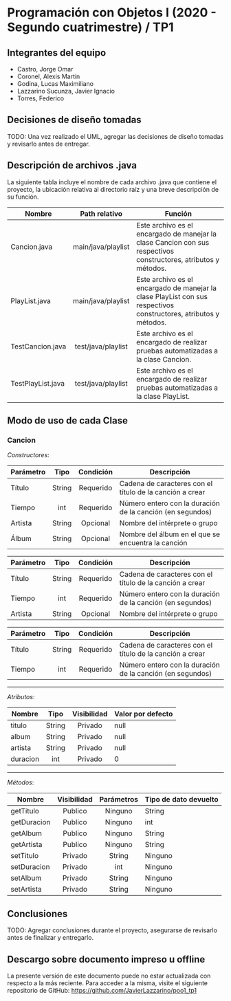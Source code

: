 # Programación con Objetos I (2020 - Segundo cuatrimestre) / TP1

## Integrantes del equipo

- Castro, Jorge Omar
- Coronel, Alexis Martín
- Godina, Lucas Maximiliano
- Lazzarino Sucunza, Javier Ignacio
- Torres, Federico

## Decisiones de diseño tomadas

TODO: Una vez realizado el UML, agregar las decisiones de diseño tomadas y revisarlo antes de entregar.

## Descripción de archivos .java

La siguiente tabla incluye el nombre de cada archivo .java que contiene el proyecto, la ubicación relativa al directorio raíz y una breve descripción de su función.

| Nombre               | Path relativo      | Función |
| -------------------- | :----------------: | ------- |
| Cancion.java         | main/java/playlist | Este archivo es el encargado de manejar la clase Cancion con sus respectivos constructores, atributos y métodos. |
| PlayList.java        | main/java/playlist | Este archivo es el encargado de manejar la clase PlayList con sus respectivos constructores, atributos y métodos. |
| TestCancion.java     | test/java/playlist | Este archivo es el encargado de realizar pruebas automatizadas a la clase Cancion. |
| TestPlayList.java    | test/java/playlist | Este archivo es el encargado de realizar pruebas automatizadas a la clase PlayList. |

## Modo de uso de cada Clase

### Cancion

_Constructores_:

| Parámetro | Tipo   | Condición | Descripción |
| --------- | :----: | :-------: | ----------- |
| Título    | String | Requerido | Cadena de caracteres con el título de la canción a crear |
| Tiempo    | int    | Requerido | Número entero con la duración de la canción (en segundos) |
| Artista   | String | Opcional  | Nombre del intérprete o grupo |
| Álbum     | String | Opcional  | Nombre del álbum en el que se encuentra la canción |

| Parámetro | Tipo   | Condición | Descripción |
| --------- | :----: | :-------: | ----------- |
| Título    | String | Requerido | Cadena de caracteres con el título de la canción a crear |
| Tiempo    | int    | Requerido | Número entero con la duración de la canción (en segundos) |
| Artista   | String | Opcional  | Nombre del intérprete o grupo |

| Parámetro | Tipo   | Condición | Descripción |
| --------- | :----: | :-------: | ----------- |
| Título    | String | Requerido | Cadena de caracteres con el título de la canción a crear |
| Tiempo    | int    | Requerido | Número entero con la duración de la canción (en segundos) |
---

_Atributos_:

| Nombre   | Tipo   | Visibilidad | Valor por defecto |
| -------- | :----: | :---------: | ----------------- |
| titulo   | String | Privado     | null              |
| album    | String | Privado     | null              |
| artista  | String | Privado     | null              |
| duracion | int    | Privado     | 0                 |
---

_Métodos_:

| Nombre         | Visibilidad  | Parámetros | Tipo de dato devuelto |
| -------------- | :----------: | :--------: | --------------------- |
| getTitulo      | Publico      | Ninguno    | String                |
| getDuracion    | Publico      | Ninguno    | int                   |
| getAlbum       | Publico      | Ninguno    | String                |
| getArtista     | Publico      | Ninguno    | String                |
| setTitulo      | Privado      | String     | Ninguno               |
| setDuracion    | Privado      | int        | Ninguno               |
| setAlbum       | Privado      | String     | Ninguno               |
| setArtista     | Privado      | String     | Ninguno               |

## Conclusiones

TODO: Agregar conclusiones durante el proyecto, asegurarse de revisarlo antes de finalizar y entregarlo.

## Descargo sobre documento impreso u offline

La presente versión de este documento puede no estar actualizada con respecto a la más reciente. Para acceder a la misma, visite el siguiente repositorio de GitHub: <https://github.com/JavierLazzarino/poo1_tp1>
